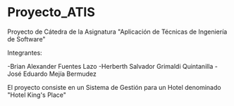 # Proyecto_ATIS
Proyecto de Cátedra de la Asignatura "Aplicación de Técnicas de Ingeniería de Software"

Integrantes:

-Brian Alexander Fuentes Lazo
-Herberth Salvador Grimaldi Quintanilla
-José Eduardo Mejía Bermudez

El proyecto consiste en un Sistema de Gestión para un Hotel denominado "Hotel King's Place"
